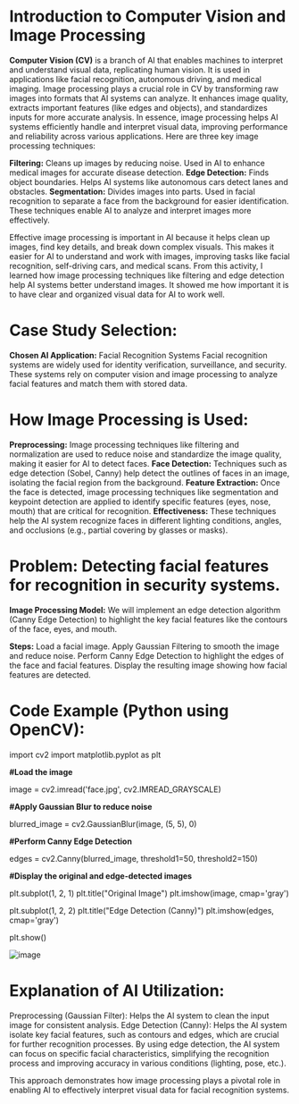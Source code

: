 # Introduction to Computer Vision and Image Processing
**Computer Vision (CV)** is a branch of AI that enables machines to interpret and understand visual data, replicating human vision. It is used in applications like facial recognition, 
autonomous driving, and medical imaging. Image processing plays a crucial role in CV by transforming raw images into formats that AI systems can analyze. It enhances image quality,
extracts important features (like edges and objects), and standardizes inputs for more accurate analysis. In essence, image processing helps AI systems efficiently handle and interpret visual data, 
improving performance and reliability across various applications.
Here are three key image processing techniques:

**Filtering:** Cleans up images by reducing noise. Used in AI to enhance medical images for accurate disease detection.
**Edge Detection:** Finds object boundaries. Helps AI systems like autonomous cars detect lanes and obstacles.
**Segmentation:** Divides images into parts. Used in facial recognition to separate a face from the background for easier identification.
These techniques enable AI to analyze and interpret images more effectively.

Effective image processing is important in AI because it helps clean up images, find key details, and break down complex visuals. 
This makes it easier for AI to understand and work with images, improving tasks like facial recognition, self-driving cars, and medical scans.
From this activity, I learned how image processing techniques like filtering and edge detection help AI systems better understand images. 
It showed me how important it is to have clear and organized visual data for AI to work well.

# Case Study Selection:
**Chosen AI Application:** Facial Recognition Systems
Facial recognition systems are widely used for identity verification, surveillance, and security. These systems rely on computer vision and image processing to analyze facial features and match them with stored data.

# How Image Processing is Used:
**Preprocessing:** Image processing techniques like filtering and normalization are used to reduce noise and standardize the image quality, making it easier for AI to detect faces.
**Face Detection:** Techniques such as edge detection (Sobel, Canny) help detect the outlines of faces in an image, isolating the facial region from the background.
**Feature Extraction:** Once the face is detected, image processing techniques like segmentation and keypoint detection are applied to identify specific features (eyes, nose, mouth) that are critical for recognition.
**Effectiveness:** These techniques help the AI system recognize faces in different lighting conditions, angles, and occlusions (e.g., partial covering by glasses or masks).

# Problem: Detecting facial features for recognition in security systems.
**Image Processing Model:** We will implement an edge detection algorithm (Canny Edge Detection) to highlight the key facial features like the contours of the face, eyes, and mouth.

**Steps:**
Load a facial image.
Apply Gaussian Filtering to smooth the image and reduce noise.
Perform Canny Edge Detection to highlight the edges of the face and facial features.
Display the resulting image showing how facial features are detected.

# Code Example (Python using OpenCV):

import cv2
import matplotlib.pyplot as plt

**#Load the image**

image = cv2.imread('face.jpg', cv2.IMREAD_GRAYSCALE)

**#Apply Gaussian Blur to reduce noise**

blurred_image = cv2.GaussianBlur(image, (5, 5), 0)

**#Perform Canny Edge Detection**

edges = cv2.Canny(blurred_image, threshold1=50, threshold2=150)

**#Display the original and edge-detected images**

plt.subplot(1, 2, 1)
plt.title("Original Image")
plt.imshow(image, cmap='gray')

plt.subplot(1, 2, 2)
plt.title("Edge Detection (Canny)")
plt.imshow(edges, cmap='gray')

plt.show()

![image](https://github.com/user-attachments/assets/2f3f0a1d-b9ac-4300-895f-f6601dda5358)

# Explanation of AI Utilization:
Preprocessing (Gaussian Filter): Helps the AI system to clean the input image for consistent analysis.
Edge Detection (Canny): Helps the AI system isolate key facial features, such as contours and edges, which are crucial for further recognition processes.
By using edge detection, the AI system can focus on specific facial characteristics, simplifying the recognition process and improving accuracy in various conditions (lighting, pose, etc.).

This approach demonstrates how image processing plays a pivotal role in enabling AI to effectively interpret visual data for facial recognition systems.

